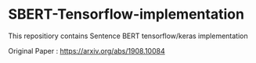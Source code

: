 # SBERT-Tensorflow-implementation
This repositiory contains Sentence BERT tensorflow/keras implementation

Original Paper : https://arxiv.org/abs/1908.10084
